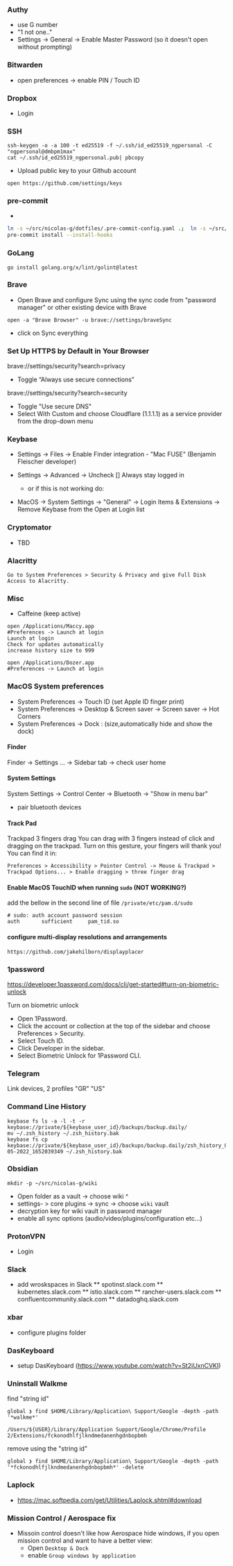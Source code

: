 ### Authy

- use G number
- "1 not one.."
- Settings -> General -> Enable Master Password (so it doesn't open without prompting)

### Bitwarden

- open preferences -> enable PIN / Touch ID

### Dropbox

- Login

### SSH

```
ssh-keygen -o -a 100 -t ed25519 -f ~/.ssh/id_ed25519_ngpersonal -C "ngpersonal@dmbpm1max"
cat ~/.ssh/id_ed25519_ngpersonal.pub| pbcopy
```

- Upload public key to your Github account

```
open https://github.com/settings/keys
```

### pre-commit

-

```bash
ln -s ~/src/nicolas-g/dotfiles/.pre-commit-config.yaml .;  ln -s ~/src/nicolas-g/dotfiles/.prettierrc.yaml .
pre-commit install --install-hooks
```

### GoLang

```
go install golang.org/x/lint/golint@latest
```

### Brave

- Open Brave and configure Sync using the sync code from "password manager"
  or other existing device with Brave

```
open -a "Brave Browser" -u brave://settings/braveSync
```

- click on Sync everything

### Set Up HTTPS by Default in Your Browser

brave://settings/security?search=privacy

- Toggle “Always use secure connections”

brave://settings/security?search=security

- Toggle "Use secure DNS"
- Select With Custom and choose Cloudflare (1.1.1.1) as a service provider from the drop-down menu

### Keybase

- Settings -> Files -> Enable Finder integration - "Mac FUSE" (Benjamin Fleischer developer)

- Settings -> Advanced -> Uncheck [] Always stay logged in
  - or if this is not working do:
- MacOS -> System Settings -> "General" -> Login Items & Extensions -> Remove Keybase from the Open at Login list

### Cryptomator

- TBD

### Alacritty

```
Go to System Preferences > Security & Privacy and give Full Disk Access to Alacritty.
```

### Misc

- Caffeine (keep active)

```
open /Applications/Maccy.app
#Preferences -> Launch at login
Launch at login
Check for updates automatically
increase history size to 999
```

```
open /Applications/Dozer.app
#Preferences -> Launch at login
```

### MacOS System preferences

- System Preferences -> Touch ID (set Apple ID finger print)
- System Preferences -> Desktop & Screen saver -> Screen saver -> Hot Corners
- System Preferences -> Dock : (size,automatically hide and show the dock)

#### Finder

Finder -> Settings ... -> Sidebar tab -> check user home

#### System Settings

System Settings -> Control Center -> Bluetooth -> "Show in menu bar"

- pair bluetooth devices

#### Track Pad

Trackpad 3 fingers drag
You can drag with 3 fingers instead of click and dragging on the trackpad. Turn on this gesture, your fingers will thank you!
You can find it in:

```
Preferences > Accessibility > Pointer Control -> Mouse & Trackpad > Trackpad Options... > Enable dragging > three finger drag
```

#### Enable MacOS TouchID when running `sudo` (NOT WORKING?)

add the bellow in the second line of file `/private/etc/pam.d/sudo`

```
# sudo: auth account password session
auth       sufficient     pam_tid.so
```

#### configure multi-display resolutions and arrangements

```
https://github.com/jakehilborn/displayplacer
```

### 1password

https://developer.1password.com/docs/cli/get-started#turn-on-biometric-unlock

Turn on biometric unlock

- Open 1Password.
- Click the account or collection at the top of the sidebar and choose Preferences > Security.
- Select Touch ID.
- Click Developer in the sidebar.
- Select Biometric Unlock for 1Password CLI.

### Telegram

Link devices, 2 profiles
"GR"
"US"

### Command Line History

```
keybase fs ls -a -l -t -r keybase://private/${keybase_user_id}/backups/backup.daily/
mv ~/.zsh_history ~/.zsh_history.bak
keybase fs cp keybase://private/${keybase_user_id}/backups/backup.daily/zsh_history_08-05-2022_1652039349 ~/.zsh_history.bak
```

### Obsidian

```
mkdir -p ~/src/nicolas-g/wiki
```

- Open folder as a vault -> choose wiki ^
- settings- > core plugins -> sync -> choose `wiki` vault
- decryption key for wiki vault in password manager
- enable all sync options (audio/video/plugins/configuration etc...)

### ProtonVPN

- Login

### Slack

- add wroskspaces in Slack
  ** spotinst.slack.com
  ** kubernetes.slack.com
  ** istio.slack.com
  ** rancher-users.slack.com
  ** confluentcommunity.slack.com
  ** datadoghq.slack.com

### xbar

- configure plugins folder

### DasKeyboard

- setup DasKeyboard (https://www.youtube.com/watch?v=St2jUxnCVKI)

### Uninstall Walkme

find "string id"

```
global ❯ find $HOME/Library/Application\ Support/Google -depth -path '*walkme*'

/Users/${USER}/Library/Application Support/Google/Chrome/Profile 2/Extensions/fckonodhlfjlkndmedanenhgdnbopbmh
```

remove using the "string id"

```
global ❯ find $HOME/Library/Application\ Support/Google -depth -path '*fckonodhlfjlkndmedanenhgdnbopbmh*' -delete
```

### Laplock

- https://mac.softpedia.com/get/Utilities/Laplock.shtml#download

### Mission Control / Aerospace fix

- Missoin control doesn't like how Aerospace hide windows, if you open mission control and want to have a better view:
  - Open `Desktop & Dock`
  - enable `Group windows by application`
